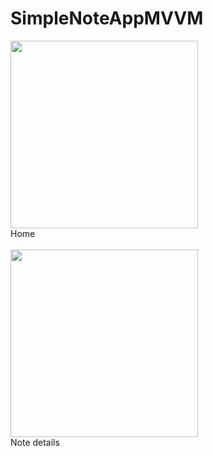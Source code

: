 # SimpleNoteAppMVVM


<img src = "https://i.imgur.com/0KKb8Sb.png" width = "300" >
<br/>
Home

<br/>
<br/>


<img src = "https://i.imgur.com/vnwoAF3.png" width = "300" >
<br/>
Note details